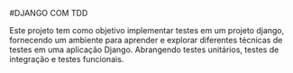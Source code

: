#DJANGO COM TDD

Este projeto tem como objetivo implementar testes em um projeto django, fornecendo um ambiente para aprender e explorar diferentes técnicas de 
testes em uma aplicação Django. Abrangendo testes unitários, testes de integração e testes funcionais.

